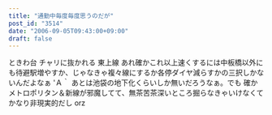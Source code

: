 ```yaml
---
title: "通勤中毎度毎度思うのだが"
post_id: "3514"
date: "2006-09-05T09:43:00+09:00"
draft: false
---
```



ときわ台 チャリに抜かれる 東上線 あれ確かこれ以上速くするには中板橋以外にも待避駅増やすか、じゃなきゃ複々線にするか各停ダイヤ減らすかの三択しかないんだよなぁ 'Ａ｀ あとは池袋の地下化くらいしか無いだろうなぁ。でも 確かメトロポリタン＆新線が邪魔してて、無茶苦茶深いところ掘らなきゃいけなくてかなり非現実的だし orz
